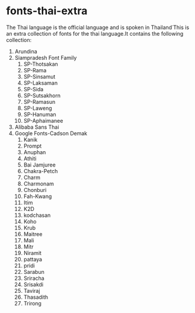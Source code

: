 # fonts-thai-extra

The Thai language is the official language and is
spoken in Thailand˙This is an extra collection of
fonts for the thai language.It contains the
following collection:

1. Arundina
2. Siampradesh Font Family
    1. SP-Thotsakan
    2. SP-Rama
    3. SP-Sinsamut
    4. SP-Laksaman
    5. SP-Sida
    6. SP-Sutsakhorn
    7. SP-Ramasun
    8. SP-Laweng
    9. SP-Hanuman
    10. SP-Aphaimanee
3. Alibaba Sans Thai
4. Google Fonts-Cadson Demak
    1. Kanik
    2. Prompt
    3. Anuphan
    4. Athiti
    5. Bai Jamjuree
    6. Chakra-Petch
    7. Charm
    8. Charmonam
    9. Chonburi
    10. Fah-Kwang
    11. Itim
    12. K2D
    13. kodchasan
    14. Koho
    15. Krub
    16. Maitree
    17. Mali
    18. Mitr
    19. Niramit
    20. pattaya
    21. pridi
    22. Sarabun
    23. Sriracha
    24. Srisakdi
    25. Taviraj
    26. Thasadith
    27. Trirong
